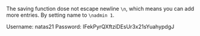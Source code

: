The saving function dose not escape newline `\n`, which means you can add more entries.
By setting name to `\nadmin 1`.

Username: natas21
Password: IFekPyrQXftziDEsUr3x21sYuahypdgJ
